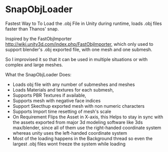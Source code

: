 # SnapObjLoader
Fastest Way to To Load the .obj File in Unity during runtime, loads .obj files faster than Thanos' snap.

Inspired by the FastObjImporter http://wiki.unity3d.com/index.php/FastObjImporter, which only used to support blender's .obj exported file, with one mesh and one submesh.

So I improvised it so that it can be used in multiple situations or with complex and large meshes.

What the SnapObjLoader Does:

* Loads obj file with any number of submeshes and meshes
* Loads Materials and textures for each submesh,
* Supports PBR Textures if available,
* Supports mesh with negative face indices
* Support Skecthup exported mesh with non numeric characters
* Supports Import time resetting of mesh's scale
* On Requirement Flips the Asset in X-axis, this Helps to stay in sync with the assets exported from major 3d modeling software like 3ds max/blender, since all of them use the right-handed coordinate system whereas unity uses the left-handed coordinate system
* Most of the loading happens in the Background thread so even the largest .obj files wont freeze the system while loading
